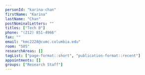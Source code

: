 ```yaml
---
personId: "karina-chan"
firstName: "Karina"
lastName: "Chan"
postNominalLetters: ""
titles: ["Tech B"]
phone: "(212) 851-4966"
fax: ""
email: "kmc2228@cumc.columbia.edu"
room: "505"
researchAreas: []
tagList: ["page-format::short", "publication-format::recent"]
appointments: []
groups: ["Research Staff"]
---
```

